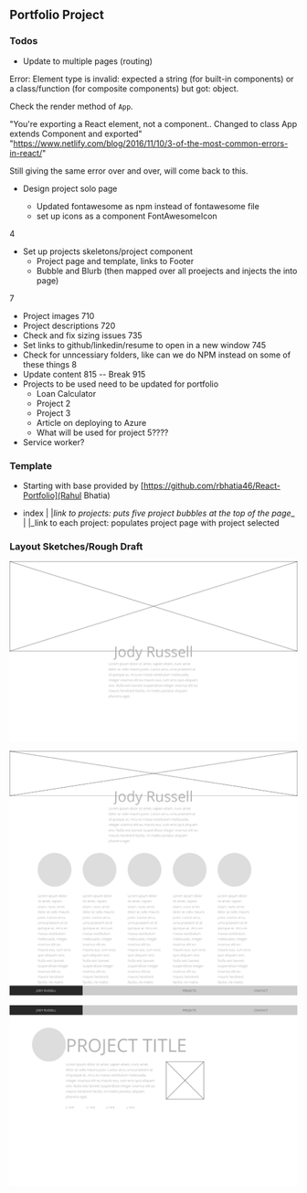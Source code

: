 ## Portfolio Project

### Todos

* Update to multiple pages (routing) 

Error: Element type is invalid: expected a string (for built-in components) or a class/function (for composite components) but got: object.

Check the render method of `App`.

"You're exporting a React element, not a component.. Changed to class App extends Component and exported"
"https://www.netlify.com/blog/2016/11/10/3-of-the-most-common-errors-in-react/"

Still giving the same error over and over, will come back to this.

* Design project solo page

    * Updated fontawesome as npm instead of fontawesome file
    * set up icons as a component FontAwesomeIcon

4
* Set up projects skeletons/project component
    * Project page and template, links to Footer
    * Bubble and Blurb (then mapped over all proejects and injects the into page)


7
* Project images
710
* Project descriptions
720
* Check and fix sizing issues
735
* Set links to github/linkedin/resume to open in a new window
745
* Check for unncessiary folders, like can we do NPM instead on some of these things
8
* Update content 
815 -- Break
915
* Projects to be used need to be updated for portfolio
    * Loan Calculator
    * Project 2
    * Project 3
    * Article on deploying to Azure
    * What will be used for project 5????
* Service worker?

### Template

* Starting with base provided by [https://github.com/rbhatia46/React-Portfolio](Rahul Bhatia) 

* index
    |
    |_link to projects: puts five project bubbles at the top of the page__
    |
    |_link to each project: populates project page with project selected

### Layout Sketches/Rough Draft

![ScreenOne](https://raw.githubusercontent.com/missjody/workportfolio/master/public/Screen%201.png)

![ScreenTwo](https://raw.githubusercontent.com/missjody/workportfolio/master/public/Screen2.png)

![ScreenThree](https://raw.githubusercontent.com/missjody/workportfolio/master/public/Screen3.png)

